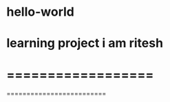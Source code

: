 # hello-world
learning project
i am ritesh
===============
==================
======================
=========================
   
   
   
   
   
   
   
   
   
